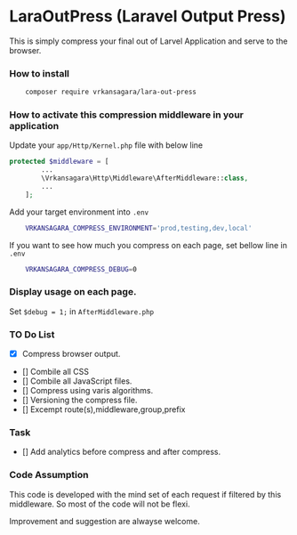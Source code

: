 # LaraOutPress (Laravel Output Press)
This is simply compress your final out of Larvel Application and serve to the browser.

### How to install

~~~bash
	composer require vrkansagara/lara-out-press
~~~

### How to activate this compression middleware in your application

Update your `app/Http/Kernel.php` file with below line

~~~php
protected $middleware = [
		...
        \Vrkansagara\Http\Middleware\AfterMiddleware::class,
    	...
    ];
~~~

Add your target environment into `.env`
~~~bash
    VRKANSAGARA_COMPRESS_ENVIRONMENT='prod,testing,dev,local'
~~~


If you want to see how much you compress on each page, set bellow line in `.env`
~~~bash
    VRKANSAGARA_COMPRESS_DEBUG=0
~~~


### Display usage on each page.

Set `$debug = 1;` in `AfterMiddleware.php`


### TO Do List

- [x] Compress browser output.
- [] Combile all CSS
- [] Combile all JavaScript files.
- [] Compress using varis algorithms.
- [] Versioning the compress file.
- [] Excempt route(s),middleware,group,prefix

### Task

- [] Add analytics before compress and after compress.

### Code Assumption
This code is developed with the mind set of each request if filtered by this middleware. So most of the code will not be flexi.

Improvement and suggestion are alwayse welcome. 
